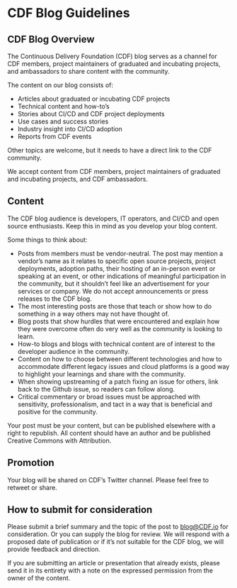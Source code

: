 # CDF Blog Guidelines #

## CDF Blog Overview ##

The Continuous Delivery Foundation (CDF) blog serves as a channel for CDF members, project maintainers of graduated and incubating projects, and ambassadors to share content with the community. 

The content on our blog consists of:
* Articles about graduated or incubating CDF projects
* Technical content and how-to’s
* Stories about CI/CD and CDF project deployments
* Use cases and success stories
* Industry insight into CI/CD adoption
* Reports from CDF events 

Other topics are welcome, but it needs to have a direct link to the CDF community.  

We accept content from CDF members, project maintainers of graduated and incubating projects, and CDF ambassadors.

## Content ##

The CDF blog audience is developers, IT operators, and CI/CD and open source enthusiasts. Keep this in mind as you develop your blog content.

Some things to think about:
* Posts from members must be vendor-neutral. The post may mention a vendor’s name as it relates to specific open source projects, project deployments, adoption paths, their hosting of an in-person event or speaking at an event, or other indications of meaningful participation in the community, but it shouldn’t feel like an advertisement for your services or company. We do not accept announcements or press releases to the CDF blog.
* The most interesting posts are those that teach or show how to do something in a way others may not have thought of. 
* Blog posts that show hurdles that were encountered and explain how they were overcome often do very well as the community is looking to learn.
* How-to blogs and blogs with technical content are of interest to the developer audience in the community.
* Content on how to choose between different technologies and how to accommodate different legacy issues and cloud platforms is a good way to highlight your learnings and share with the community. 
* When showing upstreaming of a patch fixing an issue for others, link back to the Github issue, so readers can follow along. 
* Critical commentary or broad issues must be approached with sensitivity, professionalism, and tact in a way that is beneficial and positive for the community. 

Your post must be your content, but can be published elsewhere with a right to republish. All content should have an author and be published Creative Commons with Attribution.

## Promotion ##

Your blog will be shared on CDF’s Twitter channel. Please feel free to retweet or share. 

## How to submit for consideration ##

Please submit a brief summary and the topic of the post to blog@CDF.io for consideration. Or you can supply the blog for review. We will respond with a proposed date of publication or if it’s not suitable for the CDF blog, we will provide feedback and direction.

If you are submitting an article or presentation that already exists, please send it in its entirety with a note on the expressed permission from the owner of the content. 
